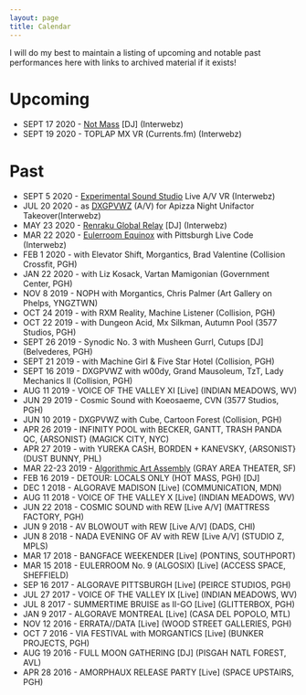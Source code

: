 ```yaml
---
layout: page
title: Calendar
---
```


I will do my best to maintain a listing of upcoming and notable past performances here with links to archived material if it exists!

# Upcoming
- SEPT 17 2020 - [Not Mass](https://www.twitch.tv/hotmasspgh) [DJ] (Interwebz)
- SEPT 19 2020 - TOPLAP MX VR (Currents.fm) (Interwebz)

# Past
- SEPT 5 2020 - [Experimental Sound Studio](https://ess.org/esscalendar/tqc-collision) Live A/V VR (Interwebz)
- JUL 20 2020 - as [DXGPVWZ](https://vimeo.com/dxgpvwz/#/preview) (A/V) for Apizza Night Unifactor Takeover(Interwebz)
- MAY 23 2020 - [Renraku Global Relay](https://soundcloud.com/spednar/renraku-global-relay-dj-set) [DJ] (Interwebz)
- MAR 22 2020 - [Eulerroom Equinox](https://www.youtube.com/watch?v=u8x0B_MrNQs) with Pittsburgh Live Code (Interwebz)
- FEB 1 2020 - with Elevator Shift, Morgantics, Brad Valentine (Collision Crossfit, PGH)
- JAN 22 2020 - with Liz Kosack, Vartan Mamigonian (Government Center, PGH)
- NOV 8 2019 - NOPH with Morgantics, Chris Palmer (Art Gallery on Phelps, YNGZTWN)
- OCT 24 2019 - with RXM Reality, Machine Listener (Collision, PGH)
- OCT 22 2019 - with Dungeon Acid, Mx Silkman, Autumn Pool (3577 Studios, PGH)
- SEPT 26 2019 - Synodic No. 3 with Musheen Gurrl, Cutups [DJ] (Belvederes, PGH)
- SEPT 21 2019 - with Machine Girl & Five Star Hotel (Collision, PGH)
- SEPT 16 2019 - DXGPVWZ with w00dy, Grand Mausoleum, TzT, Lady Mechanics II (Collision, PGH)
- AUG 11 2019 - VOICE OF THE VALLEY XI [Live] (INDIAN MEADOWS, WV)
- JUN 29 2019 - Cosmic Sound with Koeosaeme, CVN (3577 Studios, PGH)
- JUN 10 2019 - DXGPVWZ with Cube, Cartoon Forest (Collision, PGH)
- APR 26 2019 - INFINITY POOL with BECKER, GANTT, TRASH PANDA QC, {ARSONIST} (MAGICK CITY, NYC)
- APR 27 2019 - with YUREKA CASH, BORDEN + KANEVSKY, {ARSONIST} (DUST BUNNY, PHL)
- MAR 22-23 2019 - [Algorithmic Art Assembly](https://www.youtube.com/watch?v=RxDResGTLVc) (GRAY AREA THEATER, SF)
- FEB 16 2019 - DETOUR: LOCALS ONLY (HOT MASS, PGH) [DJ]
- DEC 1 2018 - ALGORAVE MADISON [Live] (COMMUNICATION, MDN)
- AUG 11 2018 - VOICE OF THE VALLEY X [Live] (INDIAN MEADOWS, WV)
- JUN 22 2018 - COSMIC SOUND with REW [Live A/V] (MATTRESS FACTORY, PGH)
- JUN 9 2018 - AV BLOWOUT with REW [Live A/V] (DADS, CHI)
- JUN 8 2018 - NADA EVENING OF AV with REW [Live A/V] (STUDIO Z, MPLS)
- MAR 17 2018 - BANGFACE WEEKENDER [Live] (PONTINS, SOUTHPORT)
- MAR 15 2018 - EULERROOM No. 9 (ALGOSIX) [Live] (ACCESS SPACE, SHEFFIELD)
- SEP 16 2017 - ALGORAVE PITTSBURGH [Live] (PEIRCE STUDIOS, PGH)
- JUL 27 2017 - VOICE OF THE VALLEY IX [Live] (INDIAN MEADOWS, WV)
- JUL 8 2017 - SUMMERTIME BRUISE as II-GO [Live] (GLITTERBOX, PGH)
- JAN 9 2017 - ALGORAVE MONTREAL [Live] (CASA DEL POPOLO, MTL)
- NOV 12 2016 - ERRATA//DATA [Live] (WOOD STREET GALLERIES, PGH)
- OCT 7 2016 - VIA FESTIVAL with MORGANTICS [Live] (BUNKER PROJECTS, PGH)
- AUG 19 2016 - FULL MOON GATHERING [DJ] (PISGAH NATL FOREST, AVL)
- APR 28 2016 - AMORPHAUX RELEASE PARTY [Live] (SPACE UPSTAIRS, PGH)
